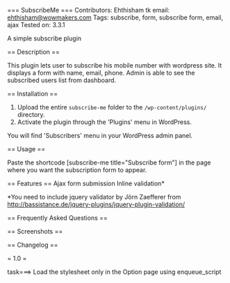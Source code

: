 === SubscribeMe ===
Contributors: Ehthisham tk
email: ehthisham@wowmakers.com
Tags: subscribe, form, subscribe form, email, ajax
Tested on: 3.3.1

A simple subscribe plugin

== Description ==

This plugin lets user to subscribe his mobile number with wordpress site. It displays a form with name, email, phone. Admin is able to see the subscribed users list from dashboard. 

== Installation ==

1. Upload the entire `subscribe-me` folder to the `/wp-content/plugins/` directory.
1. Activate the plugin through the 'Plugins' menu in WordPress.

You will find 'Subscribers' menu in your WordPress admin panel.

== Usage ==

Paste the shortcode 
	[subscribe-me title="Subscribe form"] 
in the page where you want the subscription form to appear. 

== Features ==
Ajax form submission
Inline validation* 

*You need to include jquery validator by Jörn Zaefferer from http://bassistance.de/jquery-plugins/jquery-plugin-validation/

== Frequently Asked Questions ==

== Screenshots ==

== Changelog ==

= 1.0 =

task===>
Load the stylesheet only in the Option page using enqueue_script


